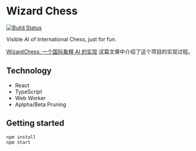 # Wizard Chess
[![Build Status](https://travis-ci.org/jysperm/WizardChess.svg?branch=master)](https://travis-ci.org/jysperm/WizardChess)

Visible AI of International Chess, just for fun.

[WizardChess: 一个国际象棋 AI 的实现](https://jysperm.me/2016/06/wizard-chess/) 这篇文章中介绍了这个项目的实现过程。

## Technology

* React
* TypeScript
* Web Worker
* Aplpha/Beta Pruning

## Getting started

```bash
npm install
npm start
```
